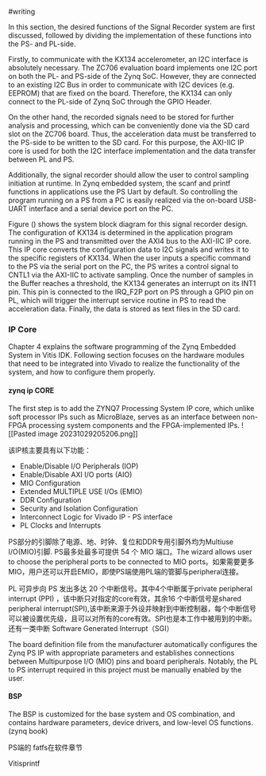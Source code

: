 #writing 

 
In this section, the desired functions of the Signal Recorder system are first discussed, followed by dividing the implementation of these functions into the PS- and PL-side. 

Firstly, to communicate with the KX134 accelerometer, an I2C interface is absolutely necessary. The ZC706 evaluation board implements one I2C port on both the PL- and PS-side of the Zynq SoC. However, they are connected to an existing I2C Bus in order to communicate with I2C devices (e.g. EEPROM) that are fixed on the board. Therefore, the KX134 can only connect to the PL-side of Zynq SoC through the GPIO Header. 

On the other hand, the recorded signals need to be stored for further analysis and processing, which can be conveniently done via the SD card slot on the ZC706 board. Thus, the acceleration data must be transferred to the PS-side to be written to the SD card. For this purpose, the AXI-IIC IP core is used for both the I2C interface implementation and the data transfer between PL and PS. 

Additionally, the signal recorder should allow the user to control sampling initiation at runtime. In Zynq embedded system, the scanf and printf functions in applications use the PS Uart by default. So controlling the program running on a PS from a PC is easily realized via the on-board USB-UART interface and a serial device port on the PC. 

Figure () shows the system block diagram for this signal recorder design. The configuration of KX134 is determined in the application program running in the PS and transmitted over the AXI4 bus to the AXI-IIC IP core. This IP core converts the configuration data to I2C signals and writes it to the specific registers of KX134. When the user inputs a specific command to the PS via the serial port on the PC, the PS writes a control signal to CNTL1 via the AXI-IIC to activate sampling. Once the number of samples in the Buffer reaches a threshold, the KX134 generates an interrupt on its INT1 pin. This pin is connected to the IRQ_F2P port on PS through a GPIO pin on PL, which will trigger the interrupt service routine in PS to read the acceleration data. Finally, the data is stored as text files in the SD card. 

### IP Core
Chapter 4 explains the software programming of the Zynq Embedded System in Vitis IDK. Following section focuses on the hardware modules that need to be integrated into Vivado to realize the functionality of the system, and how to configure them properly.

#### zynq ip CORE 
 
 The first step is to add the ZYNQ7 Processing System IP core, which unlike soft processor IPs such as MicroBlaze, serves as an interface between non-FPGA processing system components and the FPGA-implemented IPs. 
![[Pasted image 20231029205206.png]]
 
 该IP核主要具有以下功能：
 - Enable/Disable I/O Peripherals (IOP)
- Enable/Disable AXI I/O ports (AIO)
- MIO Configuration
- Extended MULTIPLE USE I/Os (EMIO)
- DDR Configuration
- Security and Isolation Configuration  
- Interconnect Logic for Vivado IP - PS interface
- PL Clocks and Interrupts

PS部分的引脚除了电源、地、时钟、复位和DDR专用引脚外均为Multiuse I/O(MIO)引脚. PS最多处最多可提供 54 个 MIO 端口。The wizard allows user to choose the peripheral ports to be connected to MIO ports。如果需要更多MIO，用户还可以开启EMIO，即使PS端使用PL端的管脚与peripheral连接。

PL 可异步向 PS 发出多达 20 个中断信号。其中4个中断属于private peripheral interrupt (PPI) ，该中断只对指定的core有效，其余16 个中断信号是shared peripheral interrupt(SPI),该中断来源于外设并映射到中断控制器，每个中断信号可以被设置优先级，且可以对所有的core有效。SPI也是本工作中被用到的中断。还有一类中断 Software Generated Interrupt（SGI）

The board definition file from the manufacturer automatically configures the Zynq PS IP with appropriate parameters and establishes connections between Multipurpose I/O (MIO) pins and board peripherals. Notably, the PL to PS interrupt required in this project must be manually enabled by the user. 


#### BSP 
 
The BSP is customized for the base system and OS combination, and contains hardware parameters, device drivers, and low-level OS functions. (zynq book)
 
PS端的
fatfs在软件章节

Vitisprintf